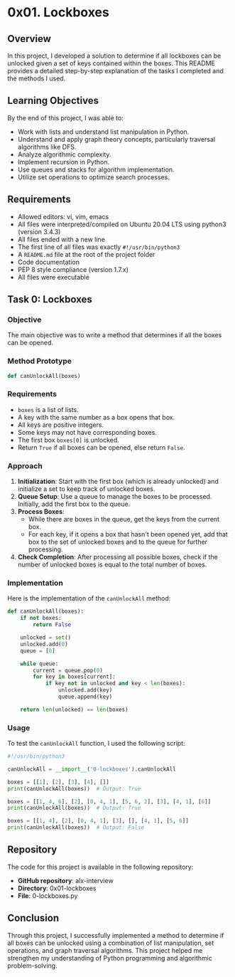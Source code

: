 # 0x01. Lockboxes

## Overview

In this project, I developed a solution to determine if all lockboxes can be unlocked given a set of keys contained within the boxes. This README provides a detailed step-by-step explanation of the tasks I completed and the methods I used.

## Learning Objectives

By the end of this project, I was able to:

- Work with lists and understand list manipulation in Python.
- Understand and apply graph theory concepts, particularly traversal algorithms like DFS.
- Analyze algorithmic complexity.
- Implement recursion in Python.
- Use queues and stacks for algorithm implementation.
- Utilize set operations to optimize search processes.

## Requirements

- Allowed editors: vi, vim, emacs
- All files were interpreted/compiled on Ubuntu 20.04 LTS using python3 (version 3.4.3)
- All files ended with a new line
- The first line of all files was exactly `#!/usr/bin/python3`
- A `README.md` file at the root of the project folder
- Code documentation
- PEP 8 style compliance (version 1.7.x)
- All files were executable

## Task 0: Lockboxes

### Objective

The main objective was to write a method that determines if all the boxes can be opened. 

### Method Prototype

```python
def canUnlockAll(boxes)
```

### Requirements

- `boxes` is a list of lists.
- A key with the same number as a box opens that box.
- All keys are positive integers.
- Some keys may not have corresponding boxes.
- The first box `boxes[0]` is unlocked.
- Return `True` if all boxes can be opened, else return `False`.

### Approach

1. **Initialization**: Start with the first box (which is already unlocked) and initialize a set to keep track of unlocked boxes.
2. **Queue Setup**: Use a queue to manage the boxes to be processed. Initially, add the first box to the queue.
3. **Process Boxes**: 
   - While there are boxes in the queue, get the keys from the current box.
   - For each key, if it opens a box that hasn't been opened yet, add that box to the set of unlocked boxes and to the queue for further processing.
4. **Check Completion**: After processing all possible boxes, check if the number of unlocked boxes is equal to the total number of boxes.

### Implementation

Here is the implementation of the `canUnlockAll` method:

```python
def canUnlockAll(boxes):
    if not boxes:
        return False

    unlocked = set()
    unlocked.add(0)
    queue = [0]

    while queue:
        current = queue.pop(0)
        for key in boxes[current]:
            if key not in unlocked and key < len(boxes):
                unlocked.add(key)
                queue.append(key)

    return len(unlocked) == len(boxes)
```

### Usage

To test the `canUnlockAll` function, I used the following script:

```python
#!/usr/bin/python3

canUnlockAll = __import__('0-lockboxes').canUnlockAll

boxes = [[1], [2], [3], [4], []]
print(canUnlockAll(boxes))  # Output: True

boxes = [[1, 4, 6], [2], [0, 4, 1], [5, 6, 2], [3], [4, 1], [6]]
print(canUnlockAll(boxes))  # Output: True

boxes = [[1, 4], [2], [0, 4, 1], [3], [], [4, 1], [5, 6]]
print(canUnlockAll(boxes))  # Output: False
```

## Repository

The code for this project is available in the following repository:

- **GitHub repository**: alx-interview
- **Directory**: 0x01-lockboxes
- **File**: 0-lockboxes.py

## Conclusion

Through this project, I successfully implemented a method to determine if all boxes can be unlocked using a combination of list manipulation, set operations, and graph traversal algorithms. This project helped me strengthen my understanding of Python programming and algorithmic problem-solving.
